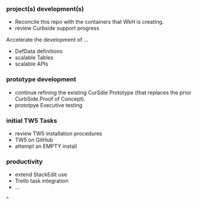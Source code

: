 ### project(s) development(s)
* Reconcile this repo with the containers that WkH is creating.
* review Curbside support progress

Accelerate the development of ...
* DefData definitions
* scalable Tables
* scalable APIs


### prototype development
* continue refining the existing CurSdie Prototype (that replaces the prior CurbSide.Proof of Concept).
* prototpye Executive testing


### initial TW5 Tasks
* review TW5 installation procedures
* TW5 on GitHub
* attempt an EMPTY install


### productivity
* extend StackEdit use
* Trello task integration
* ...

^
